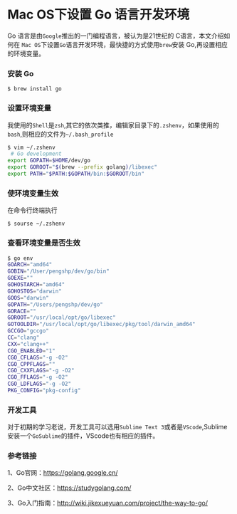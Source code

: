 # Mac OS下设置 Go 语言开发环境

Go 语言是由`Google`推出的一门编程语言，被认为是21世纪的 C语言，本文介绍如何在 `Mac OS`下设置`Go`语言开发环境，最快捷的方式使用`brew`安装 Go,再设置相应的环境变量。
<!--more-->

### 安装 Go

    $ brew install go

### 设置环境变量
我使用的`Shell`是`zsh`,其它的依次类推，编辑家目录下的`.zshenv`，如果使用的`bash`,则相应的文件为`~/.bash_profile`
```sh
$ vim ~/.zshenv
 # Go development
export GOPATH=$HOME/dev/go
export GOROOT="$(brew --prefix golang)/libexec"
export PATH="$PATH:$GOPATH/bin:$GOROOT/bin"
```

### 使环境变量生效
在命令行终端执行

```shell
$ sourse ~/.zshenv
```

### 查看环境变量是否生效
```sh
$ go env
GOARCH="amd64"
GOBIN="/User/pengshp/dev/go/bin"
GOEXE=""
GOHOSTARCH="amd64"
GOHOSTOS="darwin"
GOOS="darwin"
GOPATH="/Users/pengshp/dev/go"
GORACE=""
GOROOT="/usr/local/opt/go/libexec"
GOTOOLDIR="/usr/local/opt/go/libexec/pkg/tool/darwin_amd64"
GCCGO="gccgo"
CC="clang"
CXX="clang++"
CGO_ENABLED="1"
CGO_CFLAGS="-g -O2"
CGO_CPPFLAGS=""
CGO_CXXFLAGS="-g -O2"
CGO_FFLAGS="-g -O2"
CGO_LDFLAGS="-g -O2"
PKG_CONFIG="pkg-config"
```

### 开发工具
对于初期的学习老说，开发工具可以选用`Sublime Text 3`或者是`VScode`,Sublime安装一个`GoSublime`的插件，VScode也有相应的插件。

### 参考链接

1、Go官网：<https://golang.google.cn/>

2、Go中文社区：<https://studygolang.com/>

3、Go入门指南：<http://wiki.jikexueyuan.com/project/the-way-to-go/>

